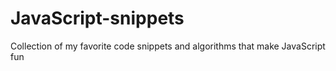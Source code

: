 # JavaScript-snippets
Collection of my favorite code snippets and algorithms that make JavaScript fun 
